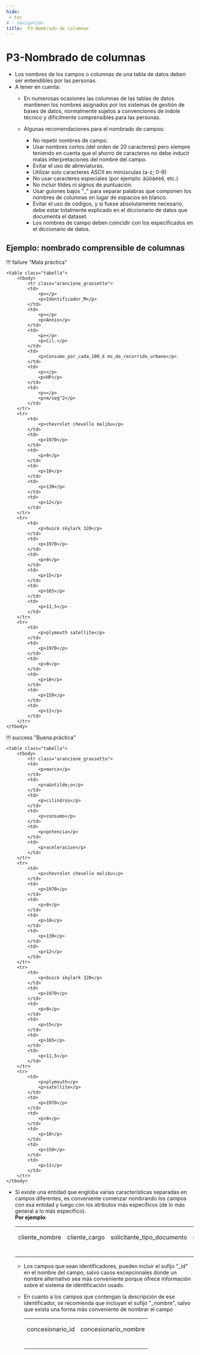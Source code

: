 ```yaml
---
hide:
 - toc
# - navigation
title:  P3-Nombrado de columnas
---
```


# P3-Nombrado de columnas

- Los  nombres  de  los  campos  o  columnas  de  una  tabla  de  datos  deben  ser entendibles por las personas.
- A tener en cuenta:
	- En numerosas ocasiones las columnas de las tablas de datos mantienen los nombres asignados por  los  sistemas de  gestión de bases de datos, normalmente sujetos a convenciones de índole técnico y difícilmente comprensibles para las personas.

	- Algunas recomendaciones para el nombrado de campos:
		- No repetir nombres de campo.
		- Usar nombres cortos (del orden de 20 caracteres) pero siempre teniendo en cuenta que el ahorro de caracteres no debe  inducir malas interpretaciones del nombre del campo.
		- Evitar el uso de abreviaturas.
		- Utilizar solo caracteres ASCII en minúsculas (a-z; 0-9)
		- No usar caracteres especiales (por ejemplo: äüöàéèê, etc.)
		- No incluir tildes ni signos de puntuación.
		- Usar guiones bajos "_" para separar palabras que componen los nombres de columnas en lugar de espacios en blanco.
		- Evitar el uso de códigos, y si fuese absolutamente necesario, debe estar totalmente explicado en el diccionario de datos que documenta el dataset.
		- Los nombres de campo deben coincidir con los especificados en el diccionario de datos.
		
## Ejemplo: nombrado comprensible de columnas	

!!! failure "Mala práctica"

    <table class="tabella">
    	<tbody>
    		<tr class="arancione_grassetto">
			<td>
				<p></p>
				<p>Identificador_M</p>
			</td>
			<td>
				<p></p>
				<p>Annio</p>
			</td>
			<td>
				<p></p>
				<p>Cil.</p>
			</td>
			<td>
				<p>Consumo_por_cada_100_k ms_de_recorrido_urbano</p>
			</td>
			<td>
				<p></p>
				<p>HP</p>
			</td>
			<td>
				<p></p>
				<p>m/seg^2</p>
			</td>
		</tr>
		<tr>
			<td>
				<p>chevrolet chevelle malibu</p>
			</td>
			<td>
				<p>1970</p>
			</td>
			<td>
				<p>8</p>
			</td>
			<td>
				<p>18</p>
			</td>
			<td>
				<p>130</p>
			</td>
			<td>
				<p>12</p>
			</td>
		</tr>
		<tr>
			<td>
				<p>buick skylark 320</p>
			</td>
			<td>
				<p>1970</p>
			</td>
			<td>
				<p>8</p>
			</td>
			<td>
				<p>15</p>
			</td>
			<td>
				<p>165</p>
			</td>
			<td>
				<p>11,5</p>
			</td>
		</tr>
		<tr>
			<td>
				<p>plymouth satellite</p>
			</td>
			<td>
				<p>1970</p>
			</td>
			<td>
				<p>8</p>
			</td>
			<td>
				<p>18</p>
			</td>
			<td>
				<p>150</p>
			</td>
			<td>
				<p>11</p>
			</td>
		</tr>
	</tbody>
</table>

!!! success "Buena práctica"

    <table class="tabella">
    	<tbody>
    		<tr class="arancione_grassetto">
			<td>
				<p>marca</p>
			</td>
			<td>
				<p>a&ntilde;o</p>
			</td>
			<td>
				<p>cilindros</p>
			</td>
			<td>
				<p>consumo</p>
			</td>
			<td>
				<p>potencia</p>
			</td>
			<td>
				<p>aceleracion</p>
			</td>
		</tr>
		<tr>
			<td>
				<p>chevrolet chevelle malibu</p>
			</td>
			<td>
				<p>1970</p>
			</td>
			<td>
				<p>8</p>
			</td>
			<td>
				<p>18</p>
			</td>
			<td>
				<p>130</p>
			</td>
			<td>
				<p>12</p>
			</td>
		</tr>
		<tr>
			<td>
				<p>buick skylark 320</p>
			</td>
			<td>
				<p>1970</p>
			</td>
			<td>
				<p>8</p>
			</td>
			<td>
				<p>15</p>
			</td>
			<td>
				<p>165</p>
			</td>
			<td>
				<p>11,5</p>
			</td>
		</tr>
		<tr>
			<td>
				<p>plymouth</p>
				<p>satellite</p>
			</td>
			<td>
				<p>1970</p>
			</td>
			<td>
				<p>8</p>
			</td>
			<td>
				<p>18</p>
			</td>
			<td>
				<p>150</p>
			</td>
			<td>
				<p>11</p>
			</td>
		</tr>
	</tbody>
</table>

- Si existe una entidad que engloba varias características separadas en campos diferentes, es conveniente comenzar nombrando los campos con esa entidad y luego con los atributos más específicos (de lo más general a lo más específico). <br>
**Por ejemplo**:

    <table class="tabella">
    	<tbody>
    		<tr class="arancione_grassetto">
			<td>
				<p>cliente_nombre</p>
			</td>
			<td>
				<p>cliente_cargo</p>
			</td>
			<td>
				<p>solicitante_tipo_documento</p>
			</td>
			<td>
				<p>solicitante_numero_documento</p>
			</td>
		</tr>
		<tr>
			<td>
				<p></p>
			</td>
			<td>
				<p></p>
			</td>
			<td>
				<p></p>
			</td>
			<td>
				<p></p>
			</td>
		</tr>
	</tbody>
</table>

- Los campos que sean identificadores, pueden incluir el sufijo "_id" en el nombre del campo, salvo casos excepcionales donde un nombre alternativo sea más conveniente porque ofrece información sobre el sistema de identificación usado.
- En cuanto a los campos que contengan la descripción de ese identificador, se recomienda que incluyan el sufijo "_nombre", salvo que exista una forma más conveniente de nombrar el campo

    <table class="tabella">
    	<tbody>
    		<tr class="arancione_grassetto">
			<td>
				<p>concesionario_id</p>
			</td>
			<td>
				<p>concesionario_nombre</p>
			</td>
		</tr>
		<tr>
			<td>
				<p></p>
			</td>
			<td>
				<p></p>
			</td>
		</tr>
	</tbody>
</table>